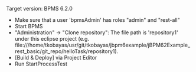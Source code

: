 Target version: BPMS 6.2.0

- Make sure that a user 'bpmsAdmin' has roles "admin" and "rest-all"
- Start BPMS
- "Administration" -> "Clone repository": The file path is 'repository1' under this eclipse project (e.g. file:///home/tkobayas/usr/git/tkobayas/jbpm6example/jBPM62Example_rest_basic/git_repo/helloTask/repository1).
- [Build & Deploy] via Project Editor
- Run StartProcessTest

